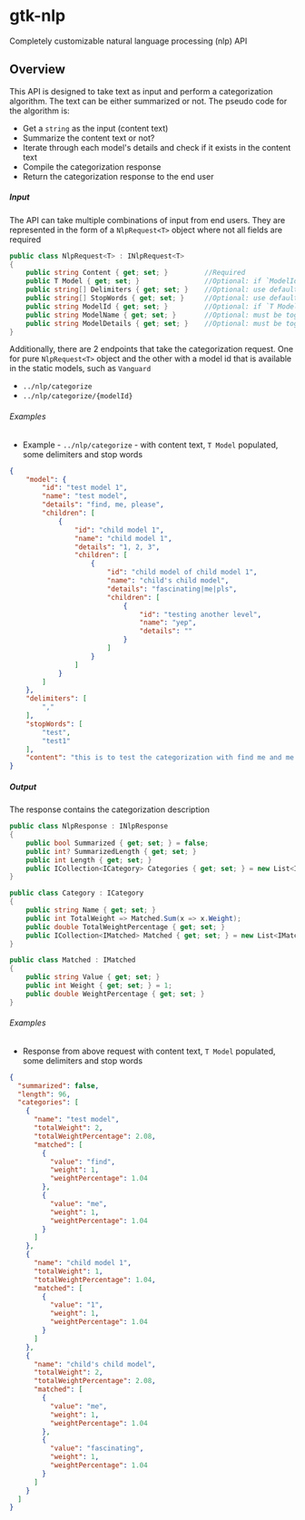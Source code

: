 # gtk-nlp

Completely customizable natural language processing (nlp) API

## Overview
This API is designed to take text as input and perform a categorization algorithm. The text can be either summarized or not. The pseudo code for the algorithm is:
- Get a `string` as the input (content text)
- Summarize the content text or not?
- Iterate through each model's details and check if it exists in the content text
- Compile the categorization response
- Return the categorization response to the end user

##### Input
The API can take multiple combinations of input from end users. They are represented in the form of a `NlpRequest<T>` object where not all fields are required

```csharp
public class NlpRequest<T> : INlpRequest<T>
{
    public string Content { get; set; }         //Required
    public T Model { get; set; }                //Optional: if `ModelId` is provided
    public string[] Delimiters { get; set; }    //Optional: use default if not provided
    public string[] StopWords { get; set; }     //Optional: use default if not provided
    public string ModelId { get; set; }         //Optional: if `T Model` is not provided and must be together with `ModelName` and `ModelDetails`
    public string ModelName { get; set; }       //Optional: must be together with `ModelId` and `ModelName`
    public string ModelDetails { get; set; }    //Optional: must be together with `ModelId` and `ModelName`
}
```

Additionally, there are 2 endpoints that take the categorization request. One for pure `NlpRequest<T>` object and the other with a model id that is available in the static models, such as `Vanguard`
- `../nlp/categorize`
- `../nlp/categorize/{modelId}`

###### Examples
- Example - `../nlp/categorize` - with content text, `T Model` populated, some delimiters and stop words

```json
{
	"model": {
		"id": "test model 1",
		"name": "test model",
		"details": "find, me, please",
		"children": [
			{
				"id": "child model 1",
				"name": "child model 1",
				"details": "1, 2, 3",
				"children": [
					{
						"id": "child model of child model 1",
						"name": "child's child model",
						"details": "fascinating|me|pls",
						"children": [
							{
								"id": "testing another level",
								"name": "yep",
								"details": ""
							}
						]
					}
				]
			}
		]
	},
	"delimiters": [
		","
	],
	"stopWords": [
		"test",
		"test1"
	],
	"content": "this is to test the categorization with find me and me but not this really and 1 and fascinating"
}
```

##### Output
The response contains the categorization description

```csharp
public class NlpResponse : INlpResponse
{
    public bool Summarized { get; set; } = false;
    public int? SummarizedLength { get; set; }
    public int Length { get; set; }
    public ICollection<ICategory> Categories { get; set; } = new List<ICategory>();
}
```
```csharp
public class Category : ICategory
{
    public string Name { get; set; }
    public int TotalWeight => Matched.Sum(x => x.Weight);
    public double TotalWeightPercentage { get; set; }
    public ICollection<IMatched> Matched { get; set; } = new List<IMatched>();
}

public class Matched : IMatched
{
    public string Value { get; set; }
    public int Weight { get; set; } = 1;
    public double WeightPercentage { get; set; }
}
```

###### Examples
- Response from above request with content text, `T Model` populated, some delimiters and stop words

```json
{
  "summarized": false,
  "length": 96,
  "categories": [
    {
      "name": "test model",
      "totalWeight": 2,
      "totalWeightPercentage": 2.08,
      "matched": [
        {
          "value": "find",
          "weight": 1,
          "weightPercentage": 1.04
        },
        {
          "value": "me",
          "weight": 1,
          "weightPercentage": 1.04
        }
      ]
    },
    {
      "name": "child model 1",
      "totalWeight": 1,
      "totalWeightPercentage": 1.04,
      "matched": [
        {
          "value": "1",
          "weight": 1,
          "weightPercentage": 1.04
        }
      ]
    },
    {
      "name": "child's child model",
      "totalWeight": 2,
      "totalWeightPercentage": 2.08,
      "matched": [
        {
          "value": "me",
          "weight": 1,
          "weightPercentage": 1.04
        },
        {
          "value": "fascinating",
          "weight": 1,
          "weightPercentage": 1.04
        }
      ]
    }
  ]
}
```